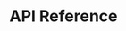---
title: API Reference

includes:
  - general
  - oauth
  - sdk
  - sdk_http
  - sdk_unityc

search: true
---
